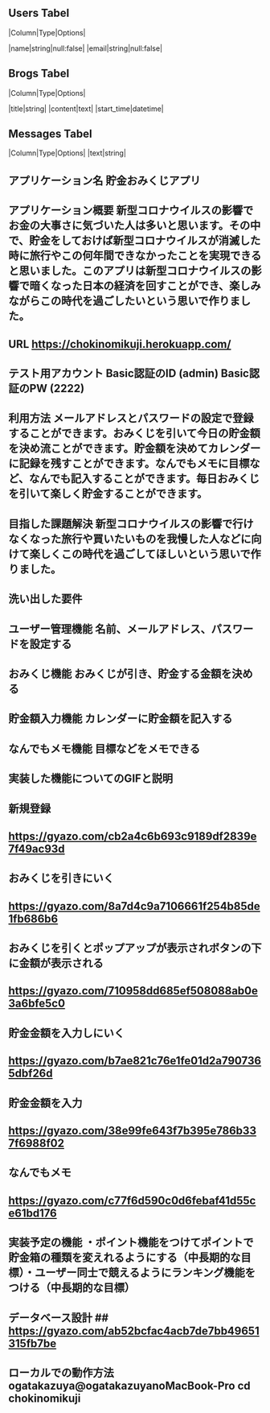 ## Users Tabel

|Column|Type|Options|

|name|string|null:false|
|email|string|null:false|


## Brogs Tabel

|Column|Type|Options|

|title|string|
|content|text|
|start_time|datetime|



## Messages Tabel

|Column|Type|Options|
|text|string|




## アプリケーション名	貯金おみくじアプリ

## アプリケーション概要	新型コロナウイルスの影響でお金の大事さに気づいた人は多いと思います。その中で、貯金をしておけば新型コロナウイルスが消滅した時に旅行やこの何年間できなかったことを実現できると思いました。このアプリは新型コロナウイルスの影響で暗くなった日本の経済を回すことができ、楽しみながらこの時代を過ごしたいという思いで作りました。

## URL	https://chokinomikuji.herokuapp.com/

## テスト用アカウント	Basic認証のID  (admin) Basic認証のPW (2222)

## 利用方法	メールアドレスとパスワードの設定で登録することができます。おみくじを引いて今日の貯金額を決め流ことができます。貯金額を決めてカレンダーに記録を残すことができます。なんでもメモに目標など、なんでも記入することができます。毎日おみくじを引いて楽しく貯金することができます。

## 目指した課題解決	新型コロナウイルスの影響で行けなくなった旅行や買いたいものを我慢した人などに向けて楽しくこの時代を過ごしてほしいという思いで作りました。

## 洗い出した要件	
## ユーザー管理機能 名前、メールアドレス、パスワードを設定する
## おみくじ機能 おみくじが引き、貯金する金額を決める
## 貯金額入力機能 カレンダーに貯金額を記入する
## なんでもメモ機能 目標などをメモできる

## 実装した機能についてのGIFと説明	
## 新規登録
## https://gyazo.com/cb2a4c6b693c9189df2839e7f49ac93d
## おみくじを引きにいく
## https://gyazo.com/8a7d4c9a7106661f254b85de1fb686b6
## おみくじを引くとポップアップが表示されボタンの下に金額が表示される
## https://gyazo.com/710958dd685ef508088ab0e3a6bfe5c0
## 貯金金額を入力しにいく
## https://gyazo.com/b7ae821c76e1fe01d2a7907365dbf26d
## 貯金金額を入力
## https://gyazo.com/38e99fe643f7b395e786b337f6988f02
## なんでもメモ
## https://gyazo.com/c77f6d590c0d6febaf41d55ce61bd176

## 実装予定の機能	・ポイント機能をつけてポイントで貯金箱の種類を変えれるようにする（中長期的な目標）・ユーザー同士で競えるようにランキング機能をつける（中長期的な目標）

## データベース設計 	 ## https://gyazo.com/ab52bcfac4acb7de7bb49651315fb7be
## ローカルでの動作方法	ogatakazuya@ogatakazuyanoMacBook-Pro cd chokinomikuji 

